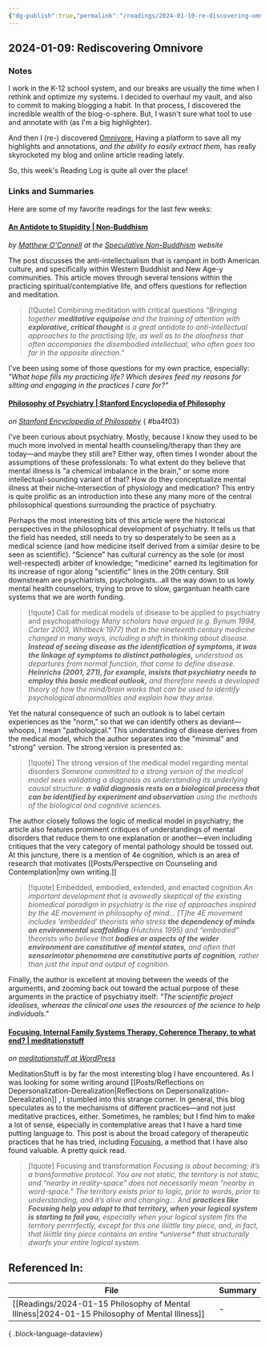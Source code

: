 ```yaml
---
{"dg-publish":true,"permalink":"/readings/2024-01-10-re-discovering-omnivore/","tags":["published","type/posts/readings"],"created":"2024-01-12T07:27:53.625-08:00","updated":"2024-01-15T18:22:11.818-08:00"}
---
```


## 2024-01-09: Rediscovering Omnivore

### Notes
I work in the K-12 school system, and our breaks are usually the time when I rethink and optimize my systems. I decided to overhaul my vault, and also to commit to making blogging a habit. In that process, I discovered the incredible wealth of the blog-o-sphere. But, I wasn't sure what tool to use and annotate with (as I'm a big highlighter).

And then I (re-) discovered [Omnivore.](https://omnivore.app/) Having a platform to save all my highlights and annotations, *and the ability to easily extract them,* has really skyrocketed my blog and online article reading lately.

So, this week's Reading Log is quite all over the place!
### Links and Summaries
Here are some of my favorite readings for the last few weeks:
#### [An Antidote to Stupidity | Non-Buddhism](https://speculativenonbuddhism.com/2023/08/16/an-antidote-to-stupidity) 
*by [Matthew O'Connell](https://imperfectbuddha.com/authors-notes/) at the [Speculative Non-Buddhism](https://speculativenonbuddhism.com/) website*

The post discusses the anti-intellectualism that is rampant in both American culture, and specifically within Western Buddhist and New Age-y communities. This article moves through several tensions within the practicing spiritual/contemplative life, and offers questions for reflection and meditation. 

> [!Quote] Combining meditation with critical questions
> *"Bringing together **meditative equipoise** and the training of attention with **explorative, critical thought** is a great antidote to anti-intellectual approaches to the practising life, as well as to the aloofness that often accompanies the disembodied intellectual, who often goes too far in the opposite direction."*

I've been using some of those questions for my own practice, especially: *"What hope fills my practicing life? Which desires feed my reasons for sitting and engaging in the practices I care for?"*

#### [Philosophy of Psychiatry | Stanford Encyclopedia of Philosophy](https://plato.stanford.edu/entries/psychiatry/)
*on [Stanford Encyclopedia of Philosophy](https://plato.stanford.edu/)* 
{ #ba4f03}


I've been curious about psychiatry. Mostly, because I know they used to be much more involved in mental health counseling/therapy than they are today—and maybe they still are? Either way, often times I wonder about the assumptions of these professionals: To what extent do they believe that mental illness is "a chemical imbalance in the brain," or some more intellectual-sounding variant of that? How do they conceptualize mental illness at their niche-intersection of physiology and medication? This entry is quite prolific as an introduction into these any many more of the central philosophical questions surrounding the practice of psychiatry.

Perhaps the most interesting bits of this article were the historical perspectives in the philosophical development of psychiatry. It tells us that the field has needed, still needs to try so desperately to be seen as a medical science (and how medicine itself derived from a similar desire to be seen as scientific). "Science" has cultural currency as the sole (or most well-respected) arbiter of knowledge; "medicine" earned its legitimation for its increase of rigor along "scientific" lines in the 20th century. Still downstream are psychiatrists, psychologists...all the way down to us lowly mental health counselors, trying to prove to slow, gargantuan health care systems that we are worth funding. 

> [!quote] Call for medical models of disease to be applied to psychiatry and psychopathology
> *Many scholars have argued (e.g. Bynum 1994, Carter 2003, Whitbeck 1977) that in the nineteenth century medicine changed in many ways, including a shift in thinking about disease. **Instead of seeing disease as the identification of symptoms, it was the linkage of symptoms to distinct pathologies,** understood as departures from normal function, that came to define disease. **Heinrichs (2001, 271), for example, insists that psychiatry needs to employ this basic medical outlook,** and therefore needs a developed theory of how the mind/brain works that can be used to identify psychological abnormalities and explain how they arise.*

Yet the natural consequence of such an outlook is to label certain experiences as the "norm," so that we can identify others as deviant—whoops, I mean "pathological." This understanding of disease derives from the medical model, which the author separates into the "minimal" and "strong" version. The strong version is presented as:

> [!quote] The strong version of the medical model regarding mental disorders
> *Someone committed to a strong version of the medical model sees validating a diagnosis as understanding its underlying causal structure: **a valid diagnosis rests on a biological process that can be identified by experiment and observation** using the methods of the biological and cognitive sciences.* 

The author closely follows the logic of medical model in psychiatry; the article also features prominent critiques of understandings of mental disorders that reduce them to one explanation or another—even including critiques that the very category of mental pathology should be tossed out. At this juncture, there is a mention of 4e cognition, which is an area of research that motivates [[Posts/Perspective on Counseling and Contemplation\|my own writing.]] 

> [!quote] Embedded, embodied, extended, and enacted cognition
> *An important development that is avowedly skeptical of the existing biomedical paradigm in psychiatry is the rise of approaches inspired by the 4E movement in philosophy of mind... [T]he 4E movement includes ‘embedded’ theorists who stress **the dependency of minds on environmental scaffolding** (Hutchins 1995) and “embodied” theorists who believe that **bodies or aspects of the wider environment are constitutive of mental states,** and often that **sensorimotor phenomena are constitutive parts of cognition,** rather than just the input and output of cognition.*

Finally, the author is excellent at moving between the weeds of the arguments, and zooming back out toward the actual purpose of these arguments in the practice of psychiatry itself: *"The scientific project idealises, whereas the clinical one uses the resources of the science to help individuals."* 

#### [Focusing, Internal Family Systems Therapy, Coherence Therapy, to what end? | meditationstuff](https://meditationstuff.wordpress.com/2014/10/29/focusing-internal-family-systems-therapy-coherence-therapy-to-what-end/)
*on [meditationstuff at WordPress](https://meditationstuff.wordpress.com/)* 

MeditationStuff is by far the most interesting blog I have encountered. As I was looking for some writing around [[Posts/Reflections on Depersonalization-Derealization\|Reflections on Depersonalization-Derealization]] , I stumbled into this strange corner. In general, this blog speculates as to the mechanisms of different practices—and not just meditative practices, either. Sometimes, he rambles; but I find him to make a lot of sense, especially in contemplative areas that I have a hard time putting language to. This post is about the broad category of therapeutic practices that he has tried, including [Focusing](https://focusing.org/sixsteps), a method that I have also found valuable. A pretty quick read.

> [!quote] Focusing and transformation
> *Focusing is about becoming; it’s a transformative protocol. You are not static, the territory is not static, and “nearby in reality-space” does not necessarily mean “nearby in word-space.” The territory exists prior to logic, prior to words, prior to understanding, and it’s alive and changing... And **practices like Focusing help you adapt to that territory, when your logical system is starting to fail you,** especially when your logical system fits the territory perrrrfectly, except for this one liiiittle tiny piece, and, in fact, that liiiittle tiny piece contains an entire \*universe\* that structurally dwarfs your entire logical system.*

## Referenced In:
| File                                                                                             | Summary |
| ------------------------------------------------------------------------------------------------ | ------- |
| [[Readings/2024-01-15 Philosophy of Mental Illness\|2024-01-15 Philosophy of Mental Illness]] | \-      |

{ .block-language-dataview}

